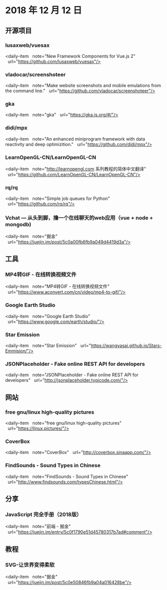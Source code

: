 # 2018 年 12 月 12 日

## 开源项目

### lusaxweb/vuesax

<daily-item
  note="New Framework Components for Vue.js 2"
  url="https://github.com/lusaxweb/vuesax"/>

### vladocar/screenshoteer

<daily-item
  note="Make website screenshots and mobile emulations from the command line."
  url="https://github.com/vladocar/screenshoteer"/>

### gka

<daily-item
  note="gka"
  url="https://gka.js.org/#/"/>

### didi/mpx

<daily-item
  note="An enhanced miniprogram framework with data reactivity and deep optimizition."
  url="https://github.com/didi/mpx"/>

### LearnOpenGL-CN/LearnOpenGL-CN

<daily-item
  note="http://learnopengl.com 系列教程的简体中文翻译"
  url="https://github.com/LearnOpenGL-CN/LearnOpenGL-CN"/>

### rq/rq

<daily-item
  note="Simple job queues for Python"
  url="https://github.com/rq/rq"/>

### Vchat — 从头到脚，撸一个在线聊天的web应用（vue + node + mongodb)

<daily-item
  note="掘金"
  url="https://juejin.im/post/5c0a00fb6fb9a049d4419d3a"/>

## 工具

### MP4转GIF - 在线转换视频文件

<daily-item
  note="MP4转GIF - 在线转换视频文件"
  url="https://www.aconvert.com/cn/video/mp4-to-gif/"/>

### Google Earth Studio

<daily-item
  note="Google Earth Studio"
  url="https://www.google.com/earth/studio/"/>

### Star Emission

<daily-item
  note="Star Emission"
  url="https://wangyasai.github.io/Stars-Emmision/"/>

### JSONPlaceholder - Fake online REST API for developers

<daily-item
  note="JSONPlaceholder - Fake online REST API for developers"
  url="http://jsonplaceholder.typicode.com/"/>

## 网站

### free gnu/linux high-quality pictures

<daily-item
  note="free gnu/linux high-quality pictures"
  url="https://linux.pictures/"/>

### CoverBox

<daily-item
  note="CoverBox"
  url="http://coverbox.sinaapp.com/"/>

### FindSounds - Sound Types in Chinese

<daily-item
  note="FindSounds - Sound Types in Chinese"
  url="http://www.findsounds.com/typesChinese.html"/>

## 分享

### JavaScript 完全手册（2018版）

<daily-item
  note="前端 - 掘金"
  url="https://juejin.im/entry/5c0f1790e51d45780317b7ad#comment"/>

## 教程

### SVG-让世界变得柔软

<daily-item
  note="掘金"
  url="https://juejin.im/post/5c0e50846fb9a04a016428be"/>